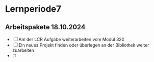 # Lernperiode7


## Arbeitspakete 18.10.2024
- [ ] Am der LCR Aufgabe weiterarbeiten vom Modul 320
- [ ]  EIn neues Projekt finden oder überlegen an der Bibliothek weiter zuarbeiten
- [ ]  
